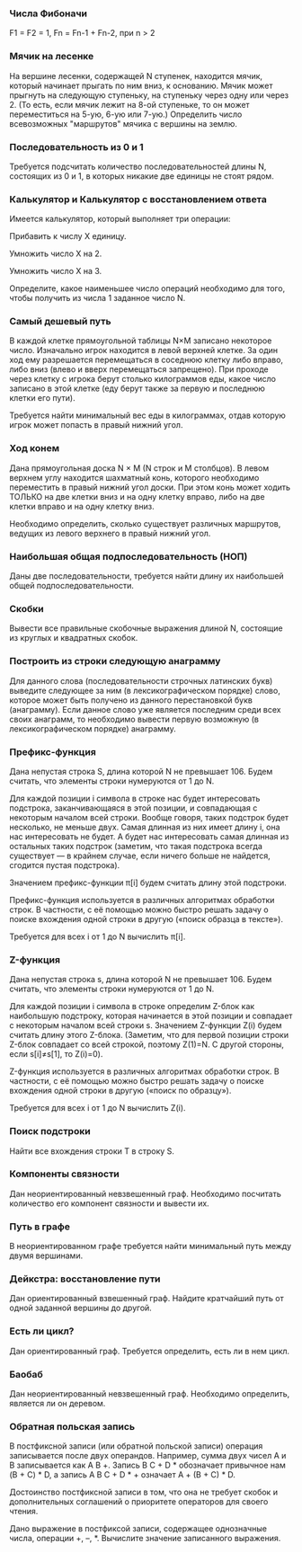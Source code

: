 ### Числа Фибоначи

F1 = F2 = 1, Fn = Fn-1 + Fn-2, при n > 2


### Мячик на лесенке

На вершине лесенки, содержащей N ступенек, находится мячик, который начинает прыгать по ним вниз, к основанию. Мячик может прыгнуть на следующую ступеньку, на ступеньку через одну или через 2. (То есть, если мячик лежит на 8-ой ступеньке, то он может переместиться на 5-ую, 6-ую или 7-ую.) Определить число всевозможных "маршрутов" мячика с вершины на землю.


### Последовательность из 0 и 1

Требуется подсчитать количество последовательностей длины N, состоящих из 0 и 1, в которых никакие две единицы не стоят рядом.


### Калькулятор и Калькулятор с восстановлением ответа

Имеется калькулятор, который выполняет три операции:

Прибавить к числу X единицу.

Умножить число X на 2.

Умножить число X на 3.

Определите, какое наименьшее число операций необходимо для того, чтобы получить из числа 1 заданное число N.


### Cамый дешевый путь

В каждой клетке прямоугольной таблицы N×M записано некоторое число. Изначально игрок находится в левой верхней клетке. За один ход ему разрешается перемещаться в соседнюю клетку либо вправо, либо вниз (влево и вверх перемещаться запрещено). При проходе через клетку с игрока берут столько килограммов еды, какое число записано в этой клетке (еду берут также за первую и последнюю клетки его пути).

Требуется найти минимальный вес еды в килограммах, отдав которую игрок может попасть в правый нижний угол.


### Ход конем

Дана прямоугольная доска N × M (N строк и M столбцов). В левом верхнем углу находится шахматный конь, которого необходимо переместить в правый нижний угол доски. При этом конь может ходить ТОЛЬКО на две клетки вниз и на одну клетку вправо, либо на две клетки вправо и на одну клетку вниз.

Необходимо определить, сколько существует различных маршрутов, ведущих из левого верхнего в правый нижний угол.


### Наибольшая общая подпоследовательность (НОП)

Даны две последовательности, требуется найти длину их наибольшей общей подпоследовательности.


### Скобки

Вывести все правильные скобочные выражения длиной N, состоящие из круглых и квадратных скобок.


### Построить из строки следующую анаграмму

Для данного слова (последовательности строчных латинских букв) выведите следующее за ним (в лексикографическом порядке) слово, которое может быть получено из данного перестановкой букв (анаграмму). Если данное слово уже является последним среди всех своих анаграмм, то необходимо вывести первую возможную (в лексикографическом порядке) анаграмму.


### Префикс-функция

Дана непустая строка S, длина которой N не превышает 106. Будем считать, что элементы строки нумеруются от 1 до N.

Для каждой позиции i символа в строке нас будет интересовать подстрока, заканчивающаяся в этой позиции, и совпадающая с некоторым началом всей строки. Вообще говоря, таких подстрок будет несколько, не меньше двух. Самая длинная из них имеет длину i, она нас интересовать не будет. А будет нас интересовать самая длинная из остальных таких подстрок (заметим, что такая подстрока всегда существует — в крайнем случае, если ничего больше не найдется, сгодится пустая подстрока).

Значением префикс-функции π[i] будем считать длину этой подстроки.

Префикс-функция используется в различных алгоритмах обработки строк. В частности, с её помощью можно быстро решать задачу о поиске вхождения одной строки в другую («поиск образца в тексте»).

Требуется для всех i от 1 до N вычислить π[i].


### Z-функция

Дана непустая строка s, длина которой N не превышает 106. Будем считать, что элементы строки нумеруются от 1 до N.

Для каждой позиции i символа в строке определим Z-блок как наибольшую подстроку, которая начинается в этой позиции и совпадает с некоторым началом всей строки s. Значением Z-функции Z(i) будем считать длину этого Z-блока. (Заметим, что для первой позиции строки  Z-блок совпадает со всей строкой, поэтому Z(1)=N. С другой стороны, если s[i]≠s[1], то Z(i)=0).

Z-функция используется в различных алгоритмах обработки строк. В частности, с её помощью можно быстро решать задачу о поиске вхождения одной строки в другую («поиск по образцу»).

Требуется для всех i от 1 до N вычислить Z(i).


### Поиск подстроки

Найти все вхождения строки T в строку S.


### Компоненты связности

Дан неориентированный невзвешенный граф. Необходимо посчитать количество его компонент связности и вывести их.


### Путь в графе

В неориентированном графе требуется найти минимальный путь между двумя вершинами.


### Дейкстра: восстановление пути

Дан ориентированный взвешенный граф. Найдите кратчайший путь от одной заданной вершины до другой.


### Есть ли цикл?

Дан ориентированный граф. Требуется определить, есть ли в нем цикл.


### Баобаб

Дан неориентированный невзвешенный граф. Необходимо определить, является ли он деревом.


### Обратная польская запись

В постфиксной записи (или обратной польской записи) операция записывается после двух операндов. Например, сумма двух чисел A и B записывается как A B +. Запись B C + D * обозначает привычное нам (B + C) * D, а запись A B C + D * + означает A + (B + C) * D.

Достоинство постфиксной записи в том, что она не требует скобок и дополнительных соглашений о приоритете операторов для своего чтения.

Дано выражение в постфиксой записи, содержащее однозначные числа, операции +, –, \*. Вычислите значение записанного выражения.
